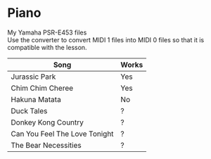 # Piano
My Yamaha PSR-E453 files  
Use the converter to convert MIDI 1 files into MIDI 0 files so that it is compatible with the lesson.

| Song                              | Works |
| --------------------------------- | ----- |
| Jurassic Park                     | Yes   |
| Chim Chim Cheree                  | Yes   |
| Hakuna Matata                     | No    |
| Duck Tales                        | ?   |
| Donkey Kong Country               | ?   |
| Can You Feel The Love Tonight     | ?   |
| The Bear Necessities              | ?   |
